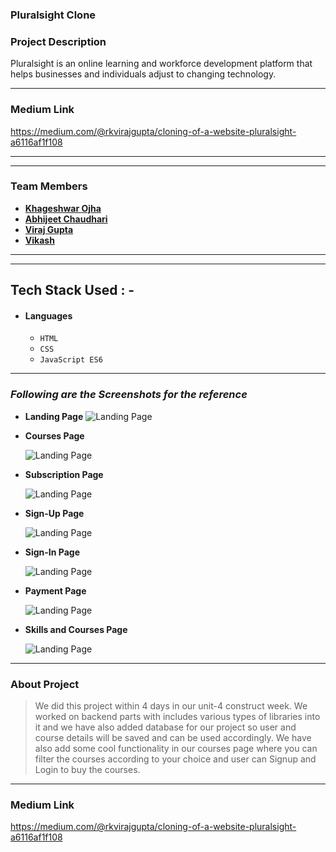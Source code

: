 ### Pluralsight Clone

### Project Description
Pluralsight is an online learning and workforce development platform that helps businesses and individuals adjust to changing technology.

---

### Medium Link
https://medium.com/@rkvirajgupta/cloning-of-a-website-pluralsight-a6116af1f108

---

---

### Team Members

- **[Khageshwar Ojha](https://github.com/khageswar9)**
- **[Abhijeet Chaudhari](https://github.com/Abhi-lab2)**
- **[Viraj Gupta](https://github.com/rkvirajgupta/)**
- **[Vikash](https://github.com/VikashBhurji)**

---

---

## Tech Stack Used : -

- #### Languages
  - `HTML`
  - `CSS`
  - `JavaScript ES6`


---

### _Following are the Screenshots for the reference_

- **Landing Page**
  ![Landing Page](https://cdn-images-1.medium.com/max/800/1*-F4k1jErUi7105-_VQbJZA.png)

- **Courses Page**

  ![Landing Page](https://cdn-images-1.medium.com/max/800/1*z8jjlJksnAHQfLjLVc6RvA.png)

- **Subscription Page**

  ![Landing Page](https://cdn-images-1.medium.com/max/800/1*kN5ae4XdAfOuXrpRCDUeAQ.png)

- **Sign-Up Page**

  ![Landing Page](https://cdn-images-1.medium.com/max/800/1*ABCGcyiswN2rDH1PCKKLAg.png)

- **Sign-In Page**

  ![Landing Page](https://cdn-images-1.medium.com/max/800/1*tv9Or52SbNiAVph5RrZkYQ.png)

- **Payment Page**

  ![Landing Page](https://cdn-images-1.medium.com/max/800/1*ABCGcyiswN2rDH1PCKKLAg.png)

- **Skills and Courses Page**

  ![Landing Page](https://cdn-images-1.medium.com/max/800/1*z8jjlJksnAHQfLjLVc6RvA.png)

---

### About Project

> We did this project within 4 days in our unit-4 construct week. We worked on backend parts with includes various types of libraries into it and we have also added database for our project so user and course details will be saved and can be used accordingly. We have also add some cool functionality in our courses page where you can filter the courses according to your choice and user can Signup and Login to buy the courses.

---

### Medium Link
https://medium.com/@rkvirajgupta/cloning-of-a-website-pluralsight-a6116af1f108



